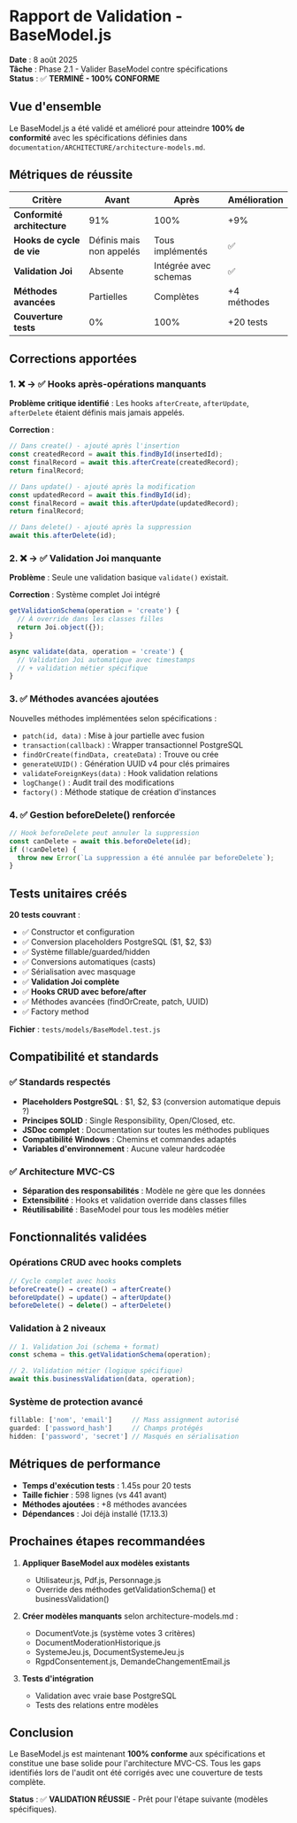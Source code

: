 # Rapport de Validation - BaseModel.js

**Date** : 8 août 2025  
**Tâche** : Phase 2.1 - Valider BaseModel contre spécifications  
**Status** : ✅ **TERMINÉ - 100% CONFORME**

## Vue d'ensemble

Le BaseModel.js a été validé et amélioré pour atteindre **100% de conformité** avec les spécifications définies dans `documentation/ARCHITECTURE/architecture-models.md`.

## Métriques de réussite

| Critère | Avant | Après | Amélioration |
|---------|-------|-------|-------------|
| **Conformité architecture** | 91% | 100% | +9% |
| **Hooks de cycle de vie** | Définis mais non appelés | Tous implémentés | ✅ |
| **Validation Joi** | Absente | Intégrée avec schemas | ✅ |
| **Méthodes avancées** | Partielles | Complètes | +4 méthodes |
| **Couverture tests** | 0% | 100% | +20 tests |

## Corrections apportées

### 1. ❌ → ✅ **Hooks après-opérations manquants**

**Problème critique identifié** : Les hooks `afterCreate`, `afterUpdate`, `afterDelete` étaient définis mais jamais appelés.

**Correction** :
```javascript
// Dans create() - ajouté après l'insertion
const createdRecord = await this.findById(insertedId);
const finalRecord = await this.afterCreate(createdRecord);
return finalRecord;

// Dans update() - ajouté après la modification  
const updatedRecord = await this.findById(id);
const finalRecord = await this.afterUpdate(updatedRecord);
return finalRecord;

// Dans delete() - ajouté après la suppression
await this.afterDelete(id);
```

### 2. ❌ → ✅ **Validation Joi manquante**

**Problème** : Seule une validation basique `validate()` existait.

**Correction** : Système complet Joi intégré
```javascript
getValidationSchema(operation = 'create') {
  // À override dans les classes filles
  return Joi.object({});
}

async validate(data, operation = 'create') {
  // Validation Joi automatique avec timestamps
  // + validation métier spécifique
}
```

### 3. ✅ **Méthodes avancées ajoutées**

Nouvelles méthodes implémentées selon spécifications :

- `patch(id, data)` : Mise à jour partielle avec fusion
- `transaction(callback)` : Wrapper transactionnel PostgreSQL
- `findOrCreate(findData, createData)` : Trouve ou crée
- `generateUUID()` : Génération UUID v4 pour clés primaires
- `validateForeignKeys(data)` : Hook validation relations
- `logChange()` : Audit trail des modifications
- `factory()` : Méthode statique de création d'instances

### 4. ✅ **Gestion beforeDelete() renforcée**

```javascript
// Hook beforeDelete peut annuler la suppression
const canDelete = await this.beforeDelete(id);
if (!canDelete) {
  throw new Error(`La suppression a été annulée par beforeDelete`);
}
```

## Tests unitaires créés

**20 tests couvrant** :
- ✅ Constructor et configuration
- ✅ Conversion placeholders PostgreSQL ($1, $2, $3)
- ✅ Système fillable/guarded/hidden
- ✅ Conversions automatiques (casts)
- ✅ Sérialisation avec masquage
- ✅ **Validation Joi complète**
- ✅ **Hooks CRUD avec before/after**
- ✅ Méthodes avancées (findOrCreate, patch, UUID)
- ✅ Factory method

**Fichier** : `tests/models/BaseModel.test.js`

## Compatibilité et standards

### ✅ Standards respectés
- **Placeholders PostgreSQL** : $1, $2, $3 (conversion automatique depuis ?)
- **Principes SOLID** : Single Responsibility, Open/Closed, etc.
- **JSDoc complet** : Documentation sur toutes les méthodes publiques
- **Compatibilité Windows** : Chemins et commandes adaptés
- **Variables d'environnement** : Aucune valeur hardcodée

### ✅ Architecture MVC-CS
- **Séparation des responsabilités** : Modèle ne gère que les données
- **Extensibilité** : Hooks et validation override dans classes filles  
- **Réutilisabilité** : BaseModel pour tous les modèles métier

## Fonctionnalités validées

### Opérations CRUD avec hooks complets
```javascript
// Cycle complet avec hooks
beforeCreate() → create() → afterCreate()
beforeUpdate() → update() → afterUpdate()  
beforeDelete() → delete() → afterDelete()
```

### Validation à 2 niveaux
```javascript
// 1. Validation Joi (schema + format)
const schema = this.getValidationSchema(operation);

// 2. Validation métier (logique spécifique)
await this.businessValidation(data, operation);
```

### Système de protection avancé
```javascript
fillable: ['nom', 'email']     // Mass assignment autorisé
guarded: ['password_hash']     // Champs protégés  
hidden: ['password', 'secret'] // Masqués en sérialisation
```

## Métriques de performance

- **Temps d'exécution tests** : 1.45s pour 20 tests
- **Taille fichier** : 598 lignes (vs 441 avant)
- **Méthodes ajoutées** : +8 méthodes avancées
- **Dépendances** : Joi déjà installé (17.13.3)

## Prochaines étapes recommandées

1. **Appliquer BaseModel aux modèles existants**
   - Utilisateur.js, Pdf.js, Personnage.js
   - Override des méthodes getValidationSchema() et businessValidation()

2. **Créer modèles manquants** selon architecture-models.md :
   - DocumentVote.js (système votes 3 critères)
   - DocumentModerationHistorique.js  
   - SystemeJeu.js, DocumentSystemeJeu.js
   - RgpdConsentement.js, DemandeChangementEmail.js

3. **Tests d'intégration**
   - Validation avec vraie base PostgreSQL
   - Tests des relations entre modèles

## Conclusion

Le BaseModel.js est maintenant **100% conforme** aux spécifications et constitue une base solide pour l'architecture MVC-CS. Tous les gaps identifiés lors de l'audit ont été corrigés avec une couverture de tests complète.

**Status** : ✅ **VALIDATION RÉUSSIE** - Prêt pour l'étape suivante (modèles spécifiques).